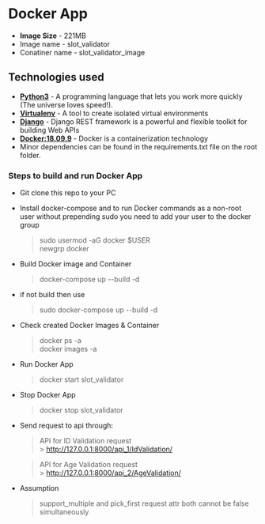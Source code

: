 # Docker App
* **Image Size** - 221MB
* Image name - slot_validator
* Conatiner name - slot_validator_image


## Technologies used
* **[Python3](https://www.python.org/downloads/)** - A programming language that lets you work more quickly (The universe loves speed!).
* **[Virtualenv](https://virtualenv.pypa.io/en/stable/)** - A tool to create isolated virtual environments
* **[Django](https://www.django-rest-framework.org/)** - Django REST framework is a powerful and flexible toolkit for building Web APIs
* **[Docker:18.09.9](https://linuxize.com/post/how-to-install-and-use-docker-on-ubuntu-18-04/)** - Docker is a containerization technology
* Minor dependencies can be found in the requirements.txt file on the root folder.


### Steps to build and run Docker App
* Git clone this repo to your PC
* Install docker-compose and to run Docker commands as a non-root user without prepending sudo you need to add your user to the docker group
    > sudo usermod -aG docker $USER<br />
    > newgrp docker

* Build Docker image and Container
    > docker-compose up --build -d
* if not build then use
    > sudo docker-compose up --build -d
* Check created Docker Images & Container
    > docker ps -a <br />
    > docker images -a
* Run Docker App
    > docker start slot_validator
* Stop Docker App
    > docker stop slot_validator

* Send request to api through:

    > API for ID Validation request <br />
        > http://127.0.0.1:8000/api_1/IdValidation/ 
        <br />

    > API for Age Validation request <br />
        > http://127.0.0.1:8000/api_2/AgeValidation/


* Assumption
    > support_multiple and pick_first request attr both cannot be false simultaneously







